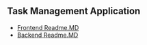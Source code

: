 ## Task Management Application

- [Frontend Readme.MD](https://github.com/GUDDU434/lamonpay-assignment/tree/main/lamonpay_app#readme)
- [Backend Readme.MD](https://github.com/GUDDU434/lamonpay-assignment/tree/main/server#readme)
